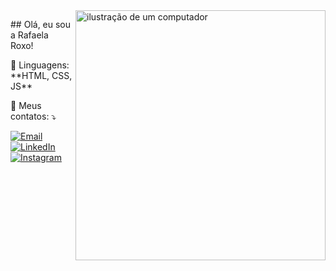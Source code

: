 <img src="https://raw.githubusercontent.com/MicaelliMedeiros/micaellimedeiros/master/image/computer-illustration.png" alt="ilustração de um computador" min-width="400px" max-width="400px" width="400px" align="right">

<p align="left"> 
  ## Olá, eu sou a Rafaela Roxo!

<p align="left">
  🦄 Linguagens: **HTML, CSS, JS**
</p>

<p align="left">
  💌 Meus contatos: ⤵️
</p>

<p align="left">
  <a href="#" title="Email">
  <img src="https://img.shields.io/badge/-Email-FF0000?style=flat-square&labelColor=FF0000&logo=email&logoColor=white&link=rafaroxo@icloud.com" alt="Email"/></a>
  <a href="#" title="LinkedIn">
  <img src="https://img.shields.io/badge/-Linkedin-0e76a8?style=flat-square&logo=Linkedin&logoColor=white&link=https://www.linkedin.com/in/rafaela-roxo" alt="LinkedIn"/></a>
  <a href="#" title="Instagram">
  <img src="https://img.shields.io/badge/-Instagram-DF0174?style=flat-square&labelColor=DF0174&logo=instagram&logoColor=white&link=https://www.instagram.com/rafaroxxo" alt="Instagram"/></a>
</p>
